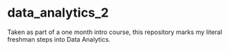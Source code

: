 # data_analytics_2

Taken as part of a one month intro course, this repository marks my literal freshman steps into Data Analytics.
